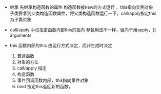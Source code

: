 - 继承
 先继承构造函数的属性
 构造函数被new的方式运行 ，this指向实例对象
 子类要拿到父类构造函数属性，将父类构造函数运行一下，call/apply指定this为子类对象

- call/apply
 手动指定函数内部this的指向
 参数用法不一样，偏向于用apply，[]
 arguments

- this 函数内部的this
 由运行方式决定，而非生成时决定
  1. 普通函数
  2. 对象的方法 
  3. call/apply 指定
  4. 构造函数
  5. 事件回调函数内部，this指向事件对象
  6. bind 指定this返回新的函数，